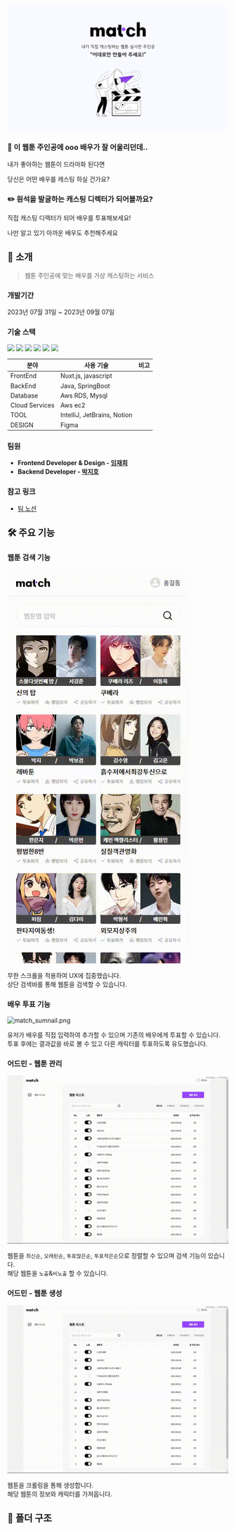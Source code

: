 ![match_sumnail.png](frontend/assets/image/match_sumnail.png)

### 💭 이 웹툰 주인공에 ooo 배우가 잘 어울리던데..

내가 좋아하는 웹툰이 드라마화 된다면

당신은 어떤 배우를 캐스팅 하실 건가요?

### ✏️ 원석을 발굴하는 캐스팅 디렉터가 되어볼까요?

직접 캐스팅 디렉터가 되어 배우를 투표해보세요!

나만 알고 있기 아까운 배우도 추천해주세요

## 📃 소개

> 웹툰 주인공에 맞는 배우를 가상 캐스팅하는 서비스

### 개발기간

2023년 07월 31일 ~ 2023년 09월 07일

### 기술 스택

<img src="https://img.shields.io/badge/Nuxt-00DC82?style=flat&logo=Nuxt.js&logoColor=white"/>
<img src="https://img.shields.io/badge/springboot-6DB33F?style=flat&logo=springboot&logoColor=white"/>
<img src="https://img.shields.io/badge/JavaScript-F7DF1E?style=flat&logo=JavaScript&logoColor=white"/>
<img src="https://img.shields.io/badge/Docker-2496ED?style=flat&logo=Docker&logoColor=white"/>
<img src="https://img.shields.io/badge/NGINX-009639?style=flat&logo=NGINX&logoColor=white"/>
<img src="https://img.shields.io/badge/githubactions-2088FF?style=flat&logo=githubactions&logoColor=white"/>

| 분야           | 사용 기술                   | 비고 |
| -------------- | --------------------------- | ---- |
| FrontEnd       | Nuxt.js, javascript         |
| BackEnd        | Java, SpringBoot            |
| Database       | Aws RDS, Mysql              |
| Cloud Services | Aws ec2                     |
| TOOL           | IntelliJ, JetBrains, Notion |
| DESIGN         | Figma                       |

### 팀원

- **Frontend Developer & Design - [임재희](https://github.com/limjaehee)**
- **Backend Developer - [박지호](https://github.com/Binjiho)**

### 참고 링크

- [팀 노션](https://www.notion.so/a4f860882cc146698d15c5751a4a4978?v=6658d070136b4066bd3f4febaf624ab1&pvs=4)

## 🛠️ 주요 기능

### 웹툰 검색 기능

![match_sumnail.png](frontend/assets/image/webtoon_main.gif)

무한 스크롤을 적용하여 UX에 집중했습니다.<br>
상단 검색바를 통해 웹툰을 검색할 수 있습니다.

### 배우 투표 기능

![match_sumnail.png](frontend/assets/image/webtoon_vote.gif)

유저가 배우를 직접 입력하여 추가할 수 있으며 기존의 배우에게 투표할 수 있습니다.<br>
투표 후에는 결과값을 바로 볼 수 있고 다른 캐릭터를 투표하도록 유도했습니다.

### 어드민 - 웹툰 관리

![match_sumnail.png](frontend/assets/image/admin_webtoon_main.gif)

웹툰을 `최신순`, `오래된순`, `투표많은순`, `투표적은순`으로 정렬할 수 있으며 검색 기능이 있습니다.<br>
해당 웹툰을 `노출`&`비노출` 할 수 있습니다.

### 어드민 - 웹툰 생성

![match_sumnail.png](frontend/assets/image/admin_webtoon_create.gif)

웹툰을 크롤링을 통해 생성합니다. <br>
해당 웹툰의 정보와 캐릭터를 가져옵니다.

## 📂 폴더 구조
